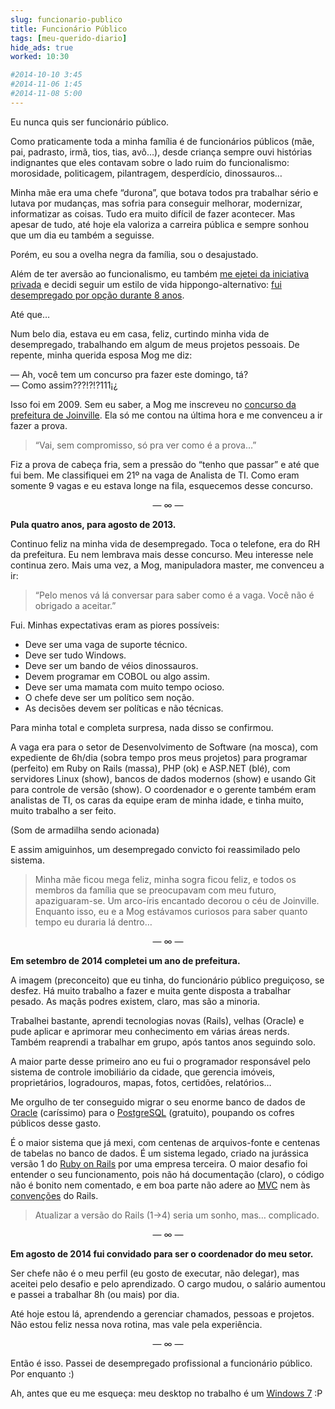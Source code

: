 ```yaml
---
slug: funcionario-publico
title: Funcionário Público
tags: [meu-querido-diario]
hide_ads: true
worked: 10:30

#2014-10-10 3:45
#2014-11-06 1:45
#2014-11-08 5:00
---
```



Eu nunca quis ser funcionário público.

Como praticamente toda a minha família é de funcionários públicos (mãe, pai, padrasto, irmã, tios, tias, avô…), desde criança sempre ouvi histórias indignantes que eles contavam sobre o lado ruim do funcionalismo: morosidade, politicagem, pilantragem, desperdício, dinossauros…

Minha mãe era uma chefe “durona”, que botava todos pra trabalhar sério e lutava por mudanças, mas sofria para conseguir melhorar, modernizar, informatizar as coisas. Tudo era muito difícil de fazer acontecer. Mas apesar de tudo, até hoje ela valoriza a carreira pública e sempre sonhou que um dia eu também a seguisse.

Porém, eu sou a ovelha negra da família, sou o desajustado.

Além de ter aversão ao funcionalismo, eu também [me ejetei da iniciativa privada](http://aurelio.net/blog/2005/09/23/free-as-in-bird/) e decidi seguir um estilo de vida hippongo-alternativo: [fui desempregado por opção durante 8 anos](http://aurelio.net/blog/2010/09/23/estou-ha-5-anos-desempregado-viva/).

Até que…

Num belo dia, estava eu em casa, feliz, curtindo minha vida de desempregado, trabalhando em algum de meus projetos pessoais. De repente, minha querida esposa Mog me diz:

— Ah, você tem um concurso pra fazer este domingo, tá?  
— Como assim???!?!?111¡¿

Isso foi em 2009. Sem eu saber, a Mog me inscreveu no [concurso da prefeitura de Joinville](https://prefeituradigital.joinville.sc.gov.br/servico/detalhe-41-Concurso+Edital+001+-+2009.html). Ela só me contou na última hora e me convenceu a ir fazer a prova.

> “Vai, sem compromisso, só pra ver como é a prova…”

Fiz a prova de cabeça fria, sem a pressão do “tenho que passar” e até que fui bem. Me classifiquei em 21º na vaga de Analista de TI. Como eram somente 9 vagas e eu estava longe na fila, esquecemos desse concurso.

<p align="center">— ∞ —</p>

**Pula quatro anos, para agosto de 2013.**

Continuo feliz na minha vida de desempregado. Toca o telefone, era do RH da prefeitura. Eu nem lembrava mais desse concurso. Meu interesse nele continua zero. Mais uma vez, a Mog, manipuladora master, me convenceu a ir:

> “Pelo menos vá lá conversar para saber como é a vaga. Você não é obrigado a aceitar.”

Fui. Minhas expectativas eram as piores possíveis:

- Deve ser uma vaga de suporte técnico.
- Deve ser tudo Windows.
- Deve ser um bando de véios dinossauros.
- Devem programar em COBOL ou algo assim.
- Deve ser uma mamata com muito tempo ocioso.
- O chefe deve ser um político sem noção.
- As decisões devem ser políticas e não técnicas.

Para minha total e completa surpresa, nada disso se confirmou.

A vaga era para o setor de Desenvolvimento de Software (na mosca), com expediente de 6h/dia (sobra tempo pros meus projetos) para programar (perfeito) em Ruby on Rails (massa), PHP (ok) e ASP.NET (blé), com servidores Linux (show), bancos de dados modernos (show) e usando Git para controle de versão (show). O coordenador e o gerente também eram analistas de TI, os caras da equipe eram de minha idade, e tinha muito, muito trabalho a ser feito.

(Som de armadilha sendo acionada)

E assim amiguinhos, um desempregado convicto foi reassimilado pelo sistema.

> Minha mãe ficou mega feliz, minha sogra ficou feliz, e todos os membros da família que se preocupavam com meu futuro, apaziguaram-se. Um arco-íris encantado decorou o céu de Joinville. Enquanto isso, eu e a Mog estávamos curiosos para saber quanto tempo eu duraria lá dentro…

<p align="center">— ∞ —</p>

**Em setembro de 2014 completei um ano de prefeitura.**

A imagem (preconceito) que eu tinha, do funcionário público preguiçoso, se desfez. Há muito trabalho a fazer e muita gente disposta a trabalhar pesado. As maçãs podres existem, claro, mas são a minoria.

Trabalhei bastante, aprendi tecnologias novas (Rails), velhas (Oracle) e pude aplicar e aprimorar meu conhecimento em várias áreas nerds. Também reaprendi a trabalhar em grupo, após tantos anos seguindo solo.

A maior parte desse primeiro ano eu fui o programador responsável pelo sistema de controle imobiliário da cidade, que gerencia imóveis, proprietários, logradouros, mapas, fotos, certidões, relatórios…

Me orgulho de ter conseguido migrar o seu enorme banco de dados de [Oracle](http://en.wikipedia.org/wiki/Oracle_Database) (caríssimo) para o [PostgreSQL](http://en.wikipedia.org/wiki/PostgreSQL) (gratuito), poupando os cofres públicos desse gasto.

É o maior sistema que já mexi, com centenas de arquivos-fonte e centenas de tabelas no banco de dados. É um sistema legado, criado na jurássica versão 1 do [Ruby on Rails](http://en.wikipedia.org/wiki/Ruby_on_Rails) por uma empresa terceira. O maior desafio foi entender o seu funcionamento, pois não há documentação (claro), o código não é bonito nem comentado, e em boa parte não adere ao [MVC](http://en.wikipedia.org/wiki/Model%E2%80%93view%E2%80%93controller) nem às [convenções](http://en.wikipedia.org/wiki/Convention_over_configuration) do Rails.

> Atualizar a versão do Rails (1→4) seria um sonho, mas… complicado.

<p align="center">— ∞ —</p>

**Em agosto de 2014 fui convidado para ser o coordenador do meu setor.**

Ser chefe não é o meu perfil (eu gosto de executar, não delegar), mas aceitei pelo desafio e pelo aprendizado. O cargo mudou, o salário aumentou e passei a trabalhar 8h (ou mais) por dia.

Até hoje estou lá, aprendendo a gerenciar chamados, pessoas e projetos. Não estou feliz nessa nova rotina, mas vale pela experiência.

<p align="center">— ∞ —</p>

Então é isso. Passei de desempregado profissional a funcionário público. Por enquanto :)

Ah, antes que eu me esqueça: meu desktop no trabalho é um [Windows 7](http://en.wikipedia.org/wiki/Windows_7) :P
